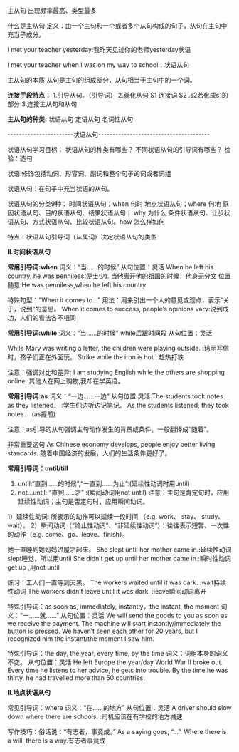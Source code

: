 


主从句  出现频率最高、类型最多



什么是主从句
定义：由一个主句和一个或者多个从句构成的句子，从句在主句中充当子成分。

I met your teacher yesterday:我昨天见过你的老师yesterday状语

I met your teacher when I was on my way to school：状语从句


主从句的本质 从句是主句的组成部分，从句相当于主句中的一个词。

**连接手段特点：**
1.引导从句。（引导词）
2.弱化从句    S1 连接词 S2 .s2若化成s1的部分
3.连接主从句和从句



**主从句的种类:**
状语从句
定语从句
名词性从句


-----------------------状语从句---------------------------------------

状语从句学习目标：
状语从句的种类有哪些？
不同状语从句的引导词有哪些？
检验：造句


状语:修饰包括动词、形容词、副词和整个句子的词或者词组

状语从句：在句子中充当状语的从句。


状语从句的分类9种：
时间状语从句；when 何时
地点状语从句；where 何地
原因状语从句、目的状语从句、结果状语从句； why 为什么
条件状语从句、让步状语从句、方式状语从句、比较状语从句。how 怎么样如何

特点：状语从句引导词（从属词）决定状语从句的类型



**II.时间状语从句**


**常用引导词:when**
词义：“当……的时候” 
从句位置：灵活 
When he left his country, he was penniless(便士少). 当他离开他的祖国的时候，他身无分文
位置随意:He was penniless,when he left his country

特殊句型：“When it comes to…” 
用法：用来引出一个人的意见或观点，表示“关于，说到”的意思。 
When it comes to success, people’s opinions vary:说到成功，人们的看法各不相同

 

**常用引导词:while**
词义：“当……的时候” while后跟时间段 
从句位置：灵活 

While Mary was writing a letter, the children were playing outside. :玛丽写信时，孩子们正在外面玩。
Strike while the iron is hot.: 趁热打铁


注意：强调对比和差异: 
I am studying English while the others are shopping online.:其他人在网上购物,我却在学英语。





**常用引导词:as**
词义：“一边……一边” 
从句位置:灵活 
The students took notes as they listened． :学生们边听边记笔记。
As the students listened, they took notes． (as提前)

注意：as引导的从句强调主句动作发生的背景或条件，一般翻译成“随着”。 

非常重要这句
As Chinese economy develops, people enjoy better living standards. 随着中国经济的发展，人们的生活条件更好了。 




**常用引导词：until/till**


1) until:“直到……的时候”,“一直到……为止”:(延续性动词时用until)
2) not…until: “直到……才” :(瞬间动词用not until)
注意：主句是肯定句时，应用延续性动词；主句是否定句时，应用瞬间动词。 


1）延续性动词: 所表示的动作可以延续一段时间 （e.g. work、 stay、 study、wait）。 
2）瞬间动词（“终止性动词”、“非延续性动词”）：往往表示短暂、一次性的动作（e.g. come、go、leave、finish）。


她一直睡到她妈妈进屋才起床。 
She slept until her mother came in.:延续性动词slept睡觉，所以用until
She didn’t get up until her mother came in.:瞬时性动词 get up ,用not until

练习：工人们一直等到天黑。 
The workers waited until it was dark. :wait持续性动词
The workers didn’t leave until it was dark. :leave瞬间动词离开





特殊引导词：as soon as, immediately, instantly，the instant, the moment 
词义：“一……就……” 
从句位置：灵活 
We will send the goods to you as soon as we receive the payment. 
The machine will start instantly/immediately the button is pressed. 
We haven’t seen each other for 20 years, but I recognized him the instant/the moment I saw him. 




特殊引导词：the day, the year, every time, by the time
词义：词组本身的词义不变。 
从句位置：灵活 
He left Europe the year/day World War II broke out. 
Every time he listens to her advice, he gets into trouble. 
By the time he was thirty, he had travelled more than 50 countries. 






**II.地点状语从句**


常见引导词：where
词义：“在……的地方”
从句位置：灵活 
A driver should slow down where there are schools. :司机应该在有学校的地方减速




写作技巧：俗话说：“有志者，事竟成。” 
As a saying goes, “…”.
Where there is a will, there is a way.有志者事竟成











